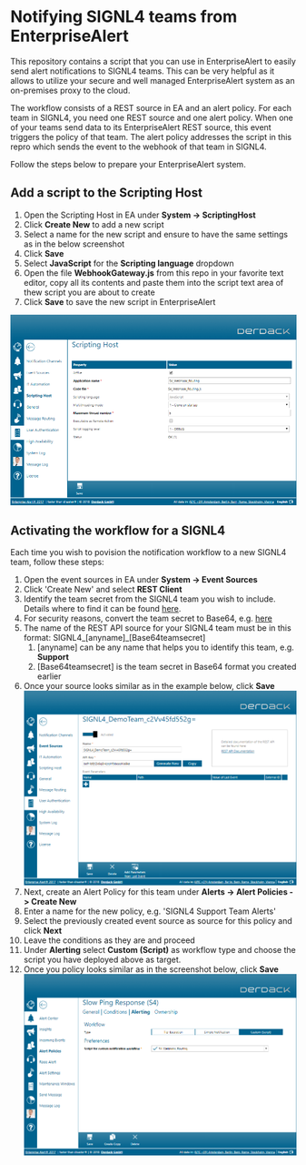 # Notifying SIGNL4 teams from EnterpriseAlert
This repository contains a script that you can use in EnterpriseAlert to easily send alert notifications to SIGNL4 teams.
This can be very helpful as it allows to utilize your secure and well managed EnterpriseAlert system as an on-premises proxy to the cloud.

The workflow consists of a REST source in EA and an alert policy.
For each team in SIGNL4, you need one REST source and one alert policy.
When one of your teams send data to its EnterpriseAlert REST source, this event triggers the policy of that team.
The alert policy addresses the script in this repro which sends the event to the webhook of that team in SIGNL4.

Follow the steps below to prepare your EnterpriseAlert system.

## Add a script to the Scripting Host
1. Open the Scripting Host in EA under **System -> ScriptingHost**
1. Click **Create New** to add a new script
1. Select a name for the new script and ensure to have the same settings as in the below screenshot
1. Click **Save**
1. Select **JavaScript** for the **Scripting language** dropdown
1. Open the file **WebhookGateway.js** from this repo in your favorite text editor, copy all its contents and paste them into the script text area of thew script you are about to create
1. Click **Save** to save the new script in EnterpriseAlert

![Script details](doc/system-scriptinghost-details.png "Script config details")

## Activating the workflow for a SIGNL4

Each time you wish to povision the notification workflow to a new SIGNL4 team, follow these steps:

1. Open the event sources in EA under **System -> Event Sources**
1. Click 'Create New' and select **REST Client**
1. Identify the team secret from the SIGNL4 team you wish to include. Details where to find it can be found [here](https://signl4.drift.help/article/what-and-where-is-my-'team-secret'/).
1. For security reasons, convert the team secret to Base64, e.g. [here](https://www.base64encode.org/)
1. The name of the REST API source for your SIGNL4 team must be in this format: SIGNL4_[anyname]_[Base64teamsecret]
    1. [anyname] can be any name that helps you to identify this team, e.g. **Support**
    1. [Base64teamsecret] is the team secret in Base64 format you created earlier
1. Once your source looks similar as in the example below, click **Save**
    ![REST source details](doc/system-sources_rest-details.png "REST source details")
1. Next, create an Alert Policy for this team under **Alerts -> Alert Policies -> Create New**
1. Enter a name for the new policy, e.g. 'SIGNL4 Support Team Alerts'
1. Select the previously created event source as source for this policy and click **Next**
1. Leave the conditions as they are and proceed
1. Under **Alerting** select **Custom (Script)** as workflow type and choose the script you have deployed above as target.
1. Once you policy looks similar as in the screenshot below, click **Save**
    ![REST source details](doc/alerts-policy-details.png "REST source details")

